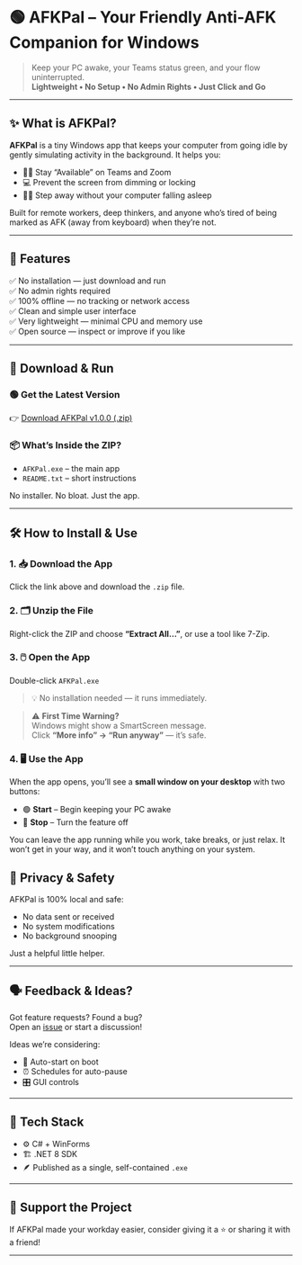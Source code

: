 # 🟢 AFKPal – Your Friendly Anti-AFK Companion for Windows

> Keep your PC awake, your Teams status green, and your flow uninterrupted.  
> **Lightweight • No Setup • No Admin Rights • Just Click and Go**

---

## ✨ What is AFKPal?

**AFKPal** is a tiny Windows app that keeps your computer from going idle by gently simulating activity in the background. It helps you:

- 🧍‍♂️ Stay “Available” on Teams and Zoom
- 💻 Prevent the screen from dimming or locking
- 🧘‍♀️ Step away without your computer falling asleep

Built for remote workers, deep thinkers, and anyone who’s tired of being marked as AFK (away from keyboard) when they’re not.

---

## 🚀 Features

✅ No installation — just download and run  
✅ No admin rights required  
✅ 100% offline — no tracking or network access  
✅ Clean and simple user interface  
✅ Very lightweight — minimal CPU and memory use  
✅ Open source — inspect or improve if you like  

---

## 💾 Download & Run

### 🟢 Get the Latest Version

👉 [Download AFKPal v1.0.0 (.zip)](https://github.com/yourname/afkpal/releases/latest)

### 📦 What’s Inside the ZIP?

- `AFKPal.exe` – the main app
- `README.txt` – short instructions

No installer. No bloat. Just the app.

---

## 🛠️ How to Install & Use

### 1. 📥 Download the App  
Click the link above and download the `.zip` file.

### 2. 🗂️ Unzip the File  
Right-click the ZIP and choose **“Extract All…”**, or use a tool like 7-Zip.

### 3. 🖱️ Open the App  
Double-click `AFKPal.exe`  
> 💡 No installation needed — it runs immediately.

> ⚠️ **First Time Warning?**  
> Windows might show a SmartScreen message.  
> Click **“More info” → “Run anyway”** — it’s safe.

### 4. 🖥️ Use the App  
When the app opens, you’ll see a **small window on your desktop** with two buttons:

- 🟢 **Start** – Begin keeping your PC awake  
- 🔴 **Stop** – Turn the feature off

You can leave the app running while you work, take breaks, or just relax. It won’t get in your way, and it won’t touch anything on your system.

## 🔐 Privacy & Safety

AFKPal is 100% local and safe:
- No data sent or received
- No system modifications
- No background snooping

Just a helpful little helper.

---

## 🗣 Feedback & Ideas?

Got feature requests? Found a bug?  
Open an [issue](https://github.com/yourname/afkpal/issues) or start a discussion!

Ideas we’re considering:
- 🔁 Auto-start on boot
- ⏰ Schedules for auto-pause
- 🎛️ GUI controls

---

## 🔧 Tech Stack

- ⚙️ C# + WinForms
- 🏗️ .NET 8 SDK
- 🪶 Published as a single, self-contained `.exe`

---

## 🙌 Support the Project

If AFKPal made your workday easier, consider giving it a ⭐ or sharing it with a friend!

---
